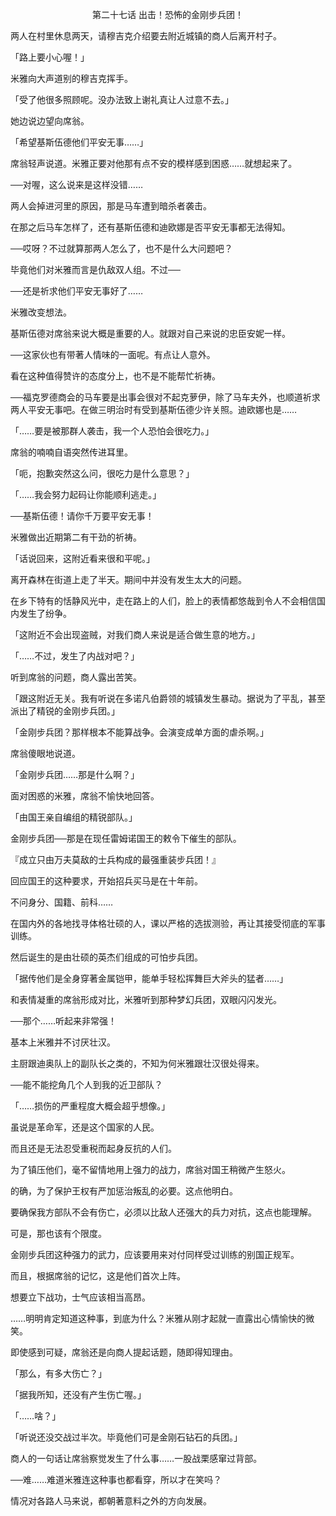 <p align="center">第二十七话 出击！恐怖的金刚步兵团！</p>

两人在村里休息两天，请穆吉克介绍要去附近城镇的商人后离开村子。

「路上要小心喔！」

米雅向大声道别的穆吉克挥手。

「受了他很多照顾呢。没办法致上谢礼真让人过意不去。」

她边说边望向席翁。

「希望基斯伍德他们平安无事……」

席翁轻声说道。米雅正要对他那有点不安的模样感到困惑……就想起来了。

──对喔，这么说来是这样没错……

两人会掉进河里的原因，那是马车遭到暗杀者袭击。

在那之后马车怎样了，还有基斯伍德和迪欧娜是否平安无事都无法得知。

──哎呀？不过就算那两人怎么了，也不是什么大问题吧？

毕竟他们对米雅而言是仇敌双人组。不过──

──还是祈求他们平安无事好了……

米雅改变想法。

基斯伍德对席翁来说大概是重要的人。就跟对自己来说的忠臣安妮一样。

──这家伙也有带著人情味的一面呢。有点让人意外。

看在这种值得赞许的态度分上，也不是不能帮忙祈祷。

──福克罗德商会的马车要是出事会很对不起克萝伊，除了马车夫外，也顺道祈求两人平安无事吧。在做三明治时有受到基斯伍德少许关照。迪欧娜也是……

「……要是被那群人袭击，我一个人恐怕会很吃力。」

席翁的喃喃自语突然传进耳里。

「呃，抱歉突然这么问，很吃力是什么意思？」

「……我会努力起码让你能顺利逃走。」

──基斯伍德！请你千万要平安无事！

米雅做出近期第二有干劲的祈祷。

「话说回来，这附近看来很和平呢。」

离开森林在街道上走了半天。期间中并没有发生太大的问题。

在乡下特有的恬静风光中，走在路上的人们，脸上的表情都悠哉到令人不会相信国内发生了纷争。

「这附近不会出现盗贼，对我们商人来说是适合做生意的地方。」

「……不过，发生了内战对吧？」

听到席翁的问题，商人露出苦笑。

「跟这附近无关。我有听说在多诺凡伯爵领的城镇发生暴动。据说为了平乱，甚至派出了精锐的金刚步兵团。」

「金刚步兵团？那样根本不能算战争。会演变成单方面的虐杀啊。」

席翁傻眼地说道。

「金刚步兵团……那是什么啊？」

面对困惑的米雅，席翁不愉快地回答。

「由国王亲自编组的精锐部队。」

金刚步兵团──那是在现任雷姆诺国王的敕令下催生的部队。

『成立只由万夫莫敌的士兵构成的最强重装步兵团！』

回应国王的这种要求，开始招兵买马是在十年前。

不问身分、国籍、前科……

在国内外的各地找寻体格壮硕的人，课以严格的选拔测验，再让其接受彻底的军事训练。

然后诞生的是由壮硕的英杰们组成的可怕步兵团。

「据传他们是全身穿著金属铠甲，能单手轻松挥舞巨大斧头的猛者……」

和表情凝重的席翁形成对比，米雅听到那种梦幻兵团，双眼闪闪发光。

──那个……听起来非常强！

基本上米雅并不讨厌壮汉。

主厨跟迪奥队上的副队长之类的，不知为何米雅跟壮汉很处得来。

──能不能挖角几个人到我的近卫部队？

「……损伤的严重程度大概会超乎想像。」

虽说是革命军，还是这个国家的人民。

而且还是无法忍受重税而起身反抗的人们。

为了镇压他们，毫不留情地用上强力的战力，席翁对国王稍微产生怒火。

的确，为了保护王权有严加惩治叛乱的必要。这点他明白。

要确保我方部队不会有伤亡，必须以比敌人还强大的兵力对抗，这点也能理解。

可是，那也该有个限度。

金刚步兵团这种强力的武力，应该要用来对付同样受过训练的别国正规军。

而且，根据席翁的记忆，这是他们首次上阵。

想要立下战功，士气应该相当高昂。

……明明肯定知道这种事，到底为什么？米雅从刚才起就一直露出心情愉快的微笑。

即使感到可疑，席翁还是向商人提起话题，随即得知理由。

「那么，有多大伤亡？」

「据我所知，还没有产生伤亡喔。」

「……啥？」

「听说还没交战过半次。毕竟他们可是金刚石钻石的兵团。」

商人的一句话让席翁察觉发生了什么事……一股战栗感窜过背部。

──难……难道米雅连这种事也都看穿，所以才在笑吗？

情况对各路人马来说，都朝著意料之外的方向发展。


